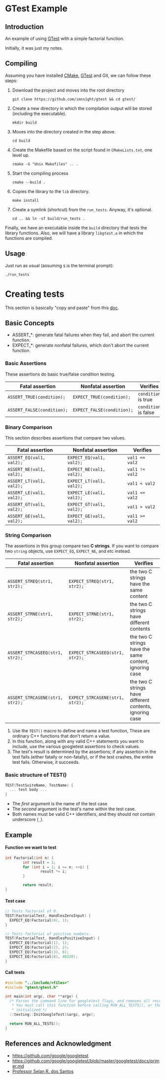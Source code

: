 # GTest Example

## Introduction

An example of using [GTest](https://github.com/google/googletest) with a simple factorial function. 

Initially, it was just my notes.

## Compiling

Assuming you have installed [CMake](https://cmake.org), [GTest](https://github.com/google/googletest) and Git, we can follow these steps:

1. Download the project and moves into the root directory
    ```
    git clone https://github.com/imns1ght/gtest && cd gtest/
    ``` 

2. Create a new directory in which the compilation output will be stored (including the executable).
    ```
    mkdir build
    ``` 

3. Moves into the directory created in the step above.
    ```
    cd build
    ```

4. Create the Makefile based on the script found in `CMakeLists.txt`, one level up.
    ```
    cmake -G "Unix Makefiles" .. .
    ```

5. Start the compiling process
    ```
    cmake --build .
    ```

6. Copies the library to the `lib` directory.
    ```
    make install
    ```  

7. Create a symlink (shortcut) from the `run_tests`. Anyway, it's optional.
    ```
    cd .. && ln -sf build/run_tests .
    ```

Finally, we have an executable inside the `build` directory that tests the library functions.
Also, we will have a library `libgtest.a` in which the functions are compiled.

## Usage

Just run as usual (assuming `$` is the terminal prompt):

```
./run_tests
```

# Creating tests

This section is basically "copy and paste" from this [doc](https://github.com/google/googletest/blob/master/googletest/docs/primer.md).

## Basic Concepts 

* ASSERT_*: generate fatal failures when they fail, and abort the current function. 
* EXPECT_*: generate nonfatal failures, which don't abort the current function.

### Basic Assertions

These assertions do basic true/false condition testing.

Fatal assertion            | Nonfatal assertion         | Verifies
-------------------------- | -------------------------- | --------------------
`ASSERT_TRUE(condition);`  | `EXPECT_TRUE(condition);`  | `condition` is true
`ASSERT_FALSE(condition);` | `EXPECT_FALSE(condition);` | `condition` is false

### Binary Comparison

This section describes assertions that compare two values.

Fatal assertion          | Nonfatal assertion       | Verifies
------------------------ | ------------------------ | --------------
`ASSERT_EQ(val1, val2);` | `EXPECT_EQ(val1, val2);` | `val1 == val2`
`ASSERT_NE(val1, val2);` | `EXPECT_NE(val1, val2);` | `val1 != val2`
`ASSERT_LT(val1, val2);` | `EXPECT_LT(val1, val2);` | `val1 < val2`
`ASSERT_LE(val1, val2);` | `EXPECT_LE(val1, val2);` | `val1 <= val2`
`ASSERT_GT(val1, val2);` | `EXPECT_GT(val1, val2);` | `val1 > val2`
`ASSERT_GE(val1, val2);` | `EXPECT_GE(val1, val2);` | `val1 >= val2`

### String Comparison

The assertions in this group compare two **C strings**. If you want to compare
two `string` objects, use `EXPECT_EQ`, `EXPECT_NE`, and etc instead.

| Fatal assertion                 | Nonfatal assertion              | Verifies                                                 |
| ------------------------------- | ------------------------------- | -------------------------------------------------------- |
| `ASSERT_STREQ(str1, str2);`     | `EXPECT_STREQ(str1, str2);`     | the two C strings have the same content                  |
| `ASSERT_STRNE(str1, str2);`     | `EXPECT_STRNE(str1, str2);`     | the two C strings have different contents                |
| `ASSERT_STRCASEEQ(str1, str2);` | `EXPECT_STRCASEEQ(str1, str2);` | the two C strings have the same content, ignoring case   |
| `ASSERT_STRCASENE(str1, str2);` | `EXPECT_STRCASENE(str1, str2);` | the two C strings have different contents, ignoring case |

1.  Use the `TEST()` macro to define and name a test function, These are
    ordinary C++ functions that don't return a value.
1.  In this function, along with any valid C++ statements you want to include,
    use the various googletest assertions to check values.
1.  The test's result is determined by the assertions; if any assertion in the
    test fails (either fatally or non-fatally), or if the test crashes, the
    entire test fails. Otherwise, it succeeds.

### Basic structure of TEST()

```c++
TEST(TestSuiteName, TestName) {
  ... test body ...
}
```

* The *first* argument is the name of the test case
* The *second* argument is the test's name within the test case. 
* Both names must be valid C++ identifiers, and they should not contain underscore (`_`). 

## Example

#### Function we want to test

```c++
int Factorial(int n) {
        int result = 1;
        for (int i = 1; i <= n; ++i) {
                result *= i;
        }

        return result;
}
```

#### Test case

```c++
// Tests factorial of 0.
TEST(FactorialTest, HandlesZeroInput) {
  EXPECT_EQ(Factorial(0), 1);
}

// Tests factorial of positive numbers.
TEST(FactorialTest, HandlesPositiveInput) {
  EXPECT_EQ(Factorial(1), 1);
  EXPECT_EQ(Factorial(2), 2);
  EXPECT_EQ(Factorial(3), 6);
  EXPECT_EQ(Factorial(8), 40320);
}
```

#### Call tests
```c++
#include "../include/<files>"
#include "gtest/gtest.h"

int main(int argc, char **argv) {
  /* Parses the command line for googletest flags, and removes all recognized flags.
   * You must call this function before calling RUN_ALL_TESTS(), or the flags won't be properly
   * initialized.*/
  ::testing::InitGoogleTest(&argc, argv);
  
  return RUN_ALL_TESTS();
}
```

## References and Acknowledgment
* https://github.com/google/googletest
* https://github.com/google/googletest/blob/master/googletest/docs/primer.md
* [Professor Selan R. dos Santos](https://www.dimap.ufrn.br/~selan/)